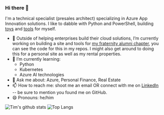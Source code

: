 ### Hi there 👋

I'm a technical specialist (presales architect) specializing in Azure App Innovation solutions. I like to dabble with Python and PowerShell, building [toys](https://github.com/tjsullivan1/invoice-generator) and [tools](https://github.com/tjsullivan1/tjs-scripts) for myself. 


- 🔭 Outside of helping enterprises build their cloud solutions, I’m currently working on building a site and tools for [my fraternity alumni chapter](https://www.mnsigs.com), you can see the code for this in my repos. I might also get around to doing this for a personal site as well as my rental properties.
- 🌱 I’m currently learning:
  - Python
  - Kubernetes
  - Azure AI technologies
- 💬 Ask me about: Azure, Personal Finance, Real Estate
- 📫 How to reach me: shoot me an email OR connect with me on [LinkedIn](https://www.linkedin.com/in/tjsullivan1/) -- be sure to mention you found me on GitHub.
- 😄 Pronouns: he/him

![Tim's github stats](https://github-readme-stats.vercel.app/api?username=tjsullivan1&show_icons=true&hide_border=true&theme=dark)
![Top Langs](https://github-readme-stats.vercel.app/api/top-langs/?username=tjsullivan1&layout=compact&hide_border=true&theme=dark)

<!--
**tjsullivan1/tjsullivan1** is a ✨ _special_ ✨ repository because its `README.md` (this file) appears on your GitHub profile.

Here are some ideas to get you started:

- 🔭 I’m currently working on ...
- 🌱 I’m currently learning ...
- 👯 I’m looking to collaborate on ...
- 🤔 I’m looking for help with ...
- 💬 Ask me about ...
- 📫 How to reach me: ...
- 😄 Pronouns: ...
- ⚡ Fun fact: ...
-->
